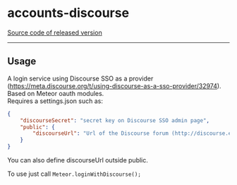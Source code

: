 # accounts-discourse
[Source code of released version](https://github.com/meteor/meteor/tree/master/packages/accounts-facebook)
***

## Usage
A login service using Discourse SSO as a provider (https://meta.discourse.org/t/using-discourse-as-a-sso-provider/32974). Based on Meteor oauth modules.  
Requires a settings.json such as:
```json
{
    "discourseSecret": "secret key on Discourse SSO admin page",
    "public": {
        "discourseUrl": "Url of the Discourse forum (http://discourse.example.com)"
    }
}
```
You can also define discourseUrl outside public.

To use just call `Meteor.loginWithDiscourse();`